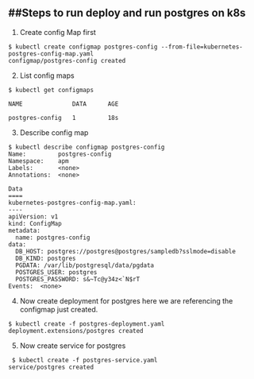 ##Steps to run deploy and run postgres on k8s
--
1. Create config Map first

```
$ kubectl create configmap postgres-config --from-file=kubernetes-postgres-config-map.yaml
configmap/postgres-config created
```

2. List config maps

 ```
 $ kubectl get configmaps
 
 NAME              DATA      AGE
 
 postgres-config   1         18s
 ```
 
3. Describe config map

```
$ kubectl describe configmap postgres-config
Name:         postgres-config
Namespace:    apm
Labels:       <none>
Annotations:  <none>

Data
====
kubernetes-postgres-config-map.yaml:
----
apiVersion: v1
kind: ConfigMap
metadata:
  name: postgres-config
data:
  DB_HOST: postgres://postgres@postgres/sampledb?sslmode=disable
  DB_KIND: postgres
  PGDATA: /var/lib/postgresql/data/pgdata
  POSTGRES_USER: postgres
  POSTGRES_PASSWORD: s&~Tc@y34z<`N$rT
Events:  <none>

 ```
 
 4. Now create deployment for postgres here we are referencing the configmap just created.
 ```
 $ kubectl create -f postgres-deployment.yaml
 deployment.extensions/postgres created
 ```
 
 5. Now create service for postgres
 ```
  $ kubectl create -f postgres-service.yaml
 service/postgres created
 ```
 